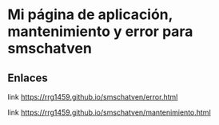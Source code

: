 # Mi página de aplicación, mantenimiento y error para smschatven

## Enlaces


link https://rrg1459.github.io/smschatven/error.html

link https://rrg1459.github.io/smschatven/mantenimiento.html

### #
